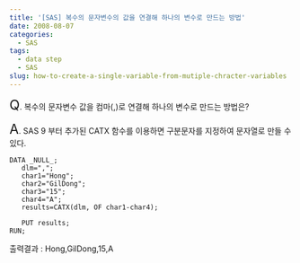 ```yaml
---
title: '[SAS] 복수의 문자변수의 값을 연결해 하나의 변수로 만드는 방법'
date: 2008-08-07
categories:
  - SAS
tags:
  - data step
  - SAS
slug: how-to-create-a-single-variable-from-mutiple-chracter-variables
---
```

<span style="font-size: 24px;">Q</span>. 복수의 문자변수 값을 컴마(,)로 연결해 하나의 변수로 만드는 방법은?

<span style="font-size: 24px;">A</span>. SAS 9 부터 추가된 CATX 함수를 이용하면 구분문자를 지정하여 문자열로 만들 수 있다.

```
DATA _NULL_;
   dlm=",";
   char1="Hong";
   char2="GilDong";
   char3="15";
   char4="A";
   results=CATX(dlm, OF char1-char4);
 
   PUT results;
RUN;
```

출력결과 : Hong,GilDong,15,A

